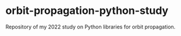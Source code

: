 # orbit-propagation-python-study
Repository of my 2022 study on Python libraries for orbit propagation.
